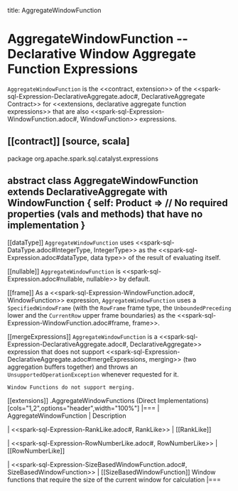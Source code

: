 title: AggregateWindowFunction

# AggregateWindowFunction -- Declarative Window Aggregate Function Expressions

`AggregateWindowFunction` is the <<contract, extension>> of the <<spark-sql-Expression-DeclarativeAggregate.adoc#, DeclarativeAggregate Contract>> for <<extensions, declarative aggregate function expressions>> that are also <<spark-sql-Expression-WindowFunction.adoc#, WindowFunction>> expressions.

[[contract]]
[source, scala]
----
package org.apache.spark.sql.catalyst.expressions

abstract class AggregateWindowFunction extends DeclarativeAggregate with WindowFunction {
  self: Product =>
  // No required properties (vals and methods) that have no implementation
}
----

[[dataType]]
`AggregateWindowFunction` uses <<spark-sql-DataType.adoc#IntegerType, IntegerType>> as the <<spark-sql-Expression.adoc#dataType, data type>> of the result of evaluating itself.

[[nullable]]
`AggregateWindowFunction` is <<spark-sql-Expression.adoc#nullable, nullable>> by default.

[[frame]]
As a <<spark-sql-Expression-WindowFunction.adoc#, WindowFunction>> expression, `AggregateWindowFunction` uses a `SpecifiedWindowFrame` (with the `RowFrame` frame type, the `UnboundedPreceding` lower and the `CurrentRow` upper frame boundaries) as the <<spark-sql-Expression-WindowFunction.adoc#frame, frame>>.

[[mergeExpressions]]
`AggregateWindowFunction` is a <<spark-sql-Expression-DeclarativeAggregate.adoc#, DeclarativeAggregate>> expression that does not support <<spark-sql-Expression-DeclarativeAggregate.adoc#mergeExpressions, merging>> (two aggregation buffers together) and throws an `UnsupportedOperationException` whenever requested for it.

```
Window Functions do not support merging.
```

[[extensions]]
.AggregateWindowFunctions (Direct Implementations)
[cols="1,2",options="header",width="100%"]
|===
| AggregateWindowFunction
| Description

| <<spark-sql-Expression-RankLike.adoc#, RankLike>>
| [[RankLike]]

| <<spark-sql-Expression-RowNumberLike.adoc#, RowNumberLike>>
| [[RowNumberLike]]

| <<spark-sql-Expression-SizeBasedWindowFunction.adoc#, SizeBasedWindowFunction>>
| [[SizeBasedWindowFunction]] Window functions that require the size of the current window for calculation
|===
